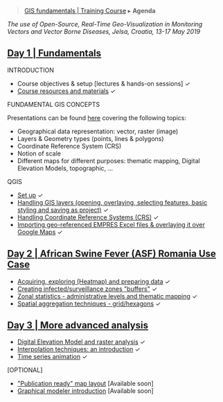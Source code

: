 > [GIS fundamentals | Training Course](agenda.md) ▸ **Agenda**

*The use of Open-Source, Real-Time Geo-Visualization in Monitoring Vectors and Vector Borne Diseases, Jelsa, Croatia, 13-17 May 2019*

## [Day 1 | Fundamentals](day1.md)
INTRODUCTION
  * Course objectives & setup [lectures & hands-on sessions] &#10003;
  * [Course resources and materials](resources.md) &#10003;

FUNDAMENTAL GIS CONCEPTS

Presentations can be found [here](../ppt) covering the following topics:
  * Geographical data representation: vector, raster (image)
  * Layers & Geometry types (points, lines & polygons)
  * Coordinate Reference System (CRS)
  * Notion of scale
  * Different maps for different purposes: thematic mapping, Digital Elevation Models, topographic, ...
  


QGIS
  * [Set up](qgis-setup.md) &#10003;
  * [Handling GIS layers (opening, overlaying, selecting features, basic styling and saving as project)](handling-gis-layers.md) &#10003;
  * [Handling Coordinate Reference Systems (CRS)](handling-crs.md) &#10003;
  * [Importing geo-referenced EMPRES Excel files & overlaying it over Google Maps](importing-excel.md) &#10003;

## [Day 2 | African Swine Fever (ASF) Romania Use Case](day2.md)
  * [Acquiring, exploring (Heatmap) and preparing data](acquiring-and-preparing.md) &#10003;
  * [Creating infected/surveillance zones "buffers"](buffers.md) &#10003;
  * [Zonal statistics - administrative levels and thematic mapping](zonal-statistics-thematic-mapping.md) &#10003;
  * [Spatial aggregation techniques - grid/hexagons](spatial-agg.md) &#10003;
  

## [Day 3 | More advanced analysis](day3.md)
  * [Digital Elevation Model and raster analysis](dem-raster.md) &#10003;
  * [Interpolation techniques: an introduction](interpolation.md) &#10003;
  * [Time series animation](ts-animation.md)  &#10003;
  
  [OPTIONAL]
  * ["Publication ready" map layout](pub-ready.md) [Available soon]
  * [Graphical modeler introduction](graph-modeler.md) [Available soon]
  

